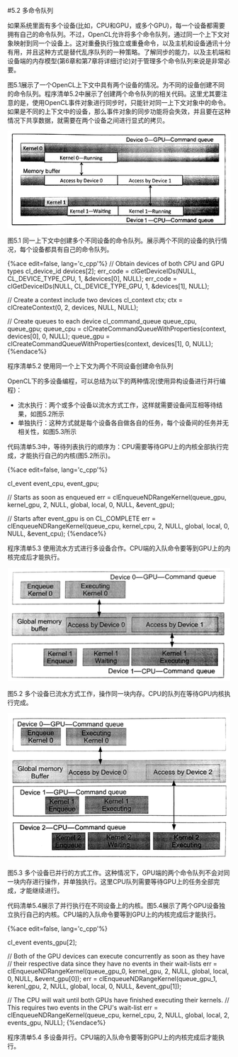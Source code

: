 #5.2 多命令队列

如果系统里面有多个设备(比如，CPU和GPU，或多个GPU)，每一个设备都需要拥有自己的命令队列。不过，OpenCL允许将多个命令队列，通过同一个上下文对象映射到同一个设备上。这对重叠执行独立或重叠命令，以及主机和设备通讯十分有用，并且这种方式是替代乱序队列的一种策略。了解同步的能力，以及主机端和设备端的内存模型(第6章和第7章将详细讨论)对于管理多个命令队列来说是非常必要。

图5.1展示了一个OpenCL上下文中具有两个设备的情况。为不同的设备创建不同的命令队列。程序清单5.2中展示了创建两个命令队列的相关代码。这里尤其要注意的是，使用OpenCL事件对象进行同步时，只能针对同一上下文对象中的命令。如果是不同的上下文中的设备，那么事件对象的同步功能将会失效，并且要在这种情况下共享数据，就需要在两个设备之间进行显式的拷贝。

![](../../images/chapter5/5-1.png)

图5.1 同一上下文中创建多个不同设备的命令队列。展示两个不同的设备的执行情况，每个设备都具有自己的命令队列。

{%ace edit=false, lang='c_cpp'%}
// Obtain devices of both CPU and GPU types
cl_device_id devices[2];
err_code = clGetDeviceIDs(NULL, CL_DEVICE_TYPE_CPU, 1, &devices[0], NULL);
err_code = clGetDeviceIDs(NULL, CL_DEVICE_TYPE_GPU, 1, &devices[1], NULL);

// Create a context include two devices
cl_context ctx;
ctx = clCreateContext(0, 2, devices, NULL, NULL);

// Create queues to each device
cl_command_queue queue_cpu, queue_gpu;
queue_cpu = clCreateCommandQueueWithProperties(context, devices[0], 0, NULL);
queue_gpu = clCreateCommandQueueWithProperties(context, devices[1], 0, NULL);
{%endace%}

程序清单5.2 使用同一个上下文为两个不同设备创建命令队列

OpenCL下的多设备编程，可以总结为以下的两种情况(使用异构设备进行并行编程)：

- 流水执行：两个或多个设备以流水方式工作，这样就需要设备间互相等待结果，如图5.2所示
- 单独执行：这种方式就是每个设备各自做各自的任务，每个设备间的任务并无相关性，如图5.3所示

代码清单5.3中，等待列表执行的顺序为：CPU需要等待GPU上的内核全部执行完成，才能执行自己的内核(图5.2所示)。

{%ace edit=false, lang='c_cpp'%}

cl_event event_cpu, event_gpu;

// Starts as soon as enqueued
err = clEnqueueNDRangeKernel(queue_gpu, kernel_gpu, 2, NULL, global, local, 0, NULL, &event_gpu);

// Starts after event_gpu is on CL_COMPLETE
err = clEnqueueNDRangeKernel(queue_cpu, kernel_cpu, 2, NULL, global, local, 0, NULL, &event_cpu);
{%endace%}

程序清单5.3 使用流水方式进行多设备合作。CPU端的入队命令要等到GPU上的内核完成后才能执行。

![](../../images/chapter5/5-2.png)

图5.2 多个设备已流水方式工作，操作同一块内存。CPU的队列在等待GPU内核执行完成。

![](../../images/chapter5/5-3.png)

图5.3 多个设备已并行的方式工作。这种情况下，GPU端的两个命令队列不会对同一块内存进行操作，并单独执行。这里CPU队列需要等待GPU上的任务全部完成，才能继续进行。

代码清单5.4展示了并行执行在不同设备上的内核。图5.4展示了两个GPU设备独立执行自己的内核。CPU端的入队命令要等到GPU上的内核完成后才能执行。

{%ace edit=false, lang='c_cpp'%}

cl_event events_gpu[2];

// Both of the GPU devices can execute concurrently as soon as they have
// their respective data since they have no events in their wait-lists
err = clEnqueueNDRangeKernel(queue_gpu_0, kernel_gpu, 2, NULL, global, local, 0, NULL, &event_gpu[0]);
err = clEnqueueNDRangeKernel(queue_gpu_1, kerenl_gpu, 2, NULL, global, local, 0, NULL, &event_gpu[1]);

// The CPU will wait until both GPUs have finished executing their kernels.
// This requires two events in the CPU's wait-list
err = clEnqueueNDRangeKernel(queue_cpu, kernel_cpu, 2, NULL, global, local, 2, events_gpu, NULL);
{%endace%}

程序清单5.4 多设备并行。CPU端的入队命令要等到GPU上的内核完成后才能执行。